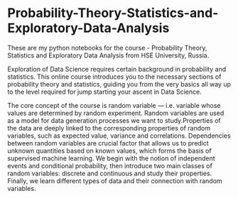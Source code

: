 # Probability-Theory-Statistics-and-Exploratory-Data-Analysis
These are my python notebooks for the course - Probability Theory, Statistics and Exploratory Data Analysis from HSE University, Russia.

Exploration of Data Science requires certain background in probability and statistics. This online course introduces you to the necessary
sections of probability theory and statistics, guiding you from the very basics all way up to the level required for jump starting your 
ascent in Data Science.

The core concept of the course is random variable — i.e. variable whose values are determined by random experiment. Random variables are 
used as a model for data generation processes we want to study.Properties of the data are deeply linked to the corresponding properties of 
random variables, such as expected value, variance and correlations. Dependencies between random variables are crucial factor that allows 
us to predict unknown quantities based on known values, which forms the basis of supervised machine learning. We begin with the notion of 
independent events and conditional probability, then introduce two main classes of random variables: discrete and continuous and study their 
properties. Finally, we learn different types of data and their connection with random variables.
